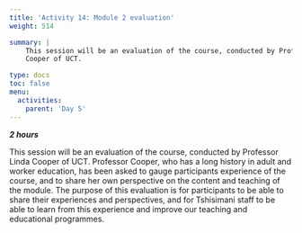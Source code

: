 ```yaml
---
title: 'Activity 14: Module 2 evaluation'
weight: 514

summary: |
    This session will be an evaluation of the course, conducted by Professor Linda
    Cooper of UCT.

type: docs
toc: false
menu:
  activities:
    parent: 'Day 5'
---
```


***2 hours***

This session will be an evaluation of the course, conducted by Professor Linda
Cooper of UCT. Professor Cooper, who has a long history in adult and worker
education, has been asked to gauge participants experience of the course, and to
share her own perspective on the content and teaching of the module. The purpose
of this evaluation is for participants to be able to share their experiences and
perspectives, and for Tshisimani staff to be able to learn from this experience and
improve our teaching and educational programmes.
